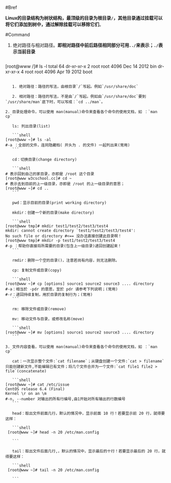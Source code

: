 #Bref

**Linux的目录结构为树状结构，最顶级的目录为根目录`/`，其他目录通过挂载可以将它们添加到树中，通过解除挂载可以移除它们**。

#Command

1. 绝对路径与相对路径。**即相对路径中前后路径相同部分可用`../`来表示；`./`表示当前目录**

    ```shell
[root@www /]# ls -l
total 64
 dr-xr-xr-x 2 root root 4096 Dec 14 2012 bin
 dr-xr-xr-x 4 root root 4096 Apr 19 2012 boot
 ```

    1. 绝对路径：路径的写法，由根目录`/`写起。例如`/usr/share/doc`

    2. 相对路径：路径的写法，不是由`/`写起。例如由`/usr/share/doc`要到`/usr/share/man`底下时，可以写成：`cd ../man`。

2. 目录处理命令，可以使用 man(manual)命令来查看各个命令的使用文档，如 ：`man cp`

    ls: 列出目录(list)

    ```shell
 [root@www ~]# ls -al
 #-a ：全部的文件，连同隐藏档( 开头为 . 的文件) 一起列出来(常用)
    ```

    cd：切换目录(change directory)

    ```shell
 # 表示回到自己的家目录，亦即是 /root 这个目录
 [root@www w3cschool.cc]# cd ~
 # 表示去到目前的上一级目录，亦即是 /root 的上一级目录的意思；
 [root@www ~]# cd ..
    ```

    pwd：显示目前的目录(print working directory)

    mkdir：创建一个新的目录(make directory)

    ```shell
 [root@www tmp]# mkdir test1/test2/test3/test4
 mkdir: cannot create directory `test1/test2/test3/test4':
 No such file or directory #<== 没办法直接创建此目录啊！
 [root@www tmp]# mkdir -p test1/test2/test3/test4
 #-p ：帮助你直接将所需要的目录(包含上一级目录)递回创建起来！
    ```

    rmdir：删除一个空的目录()，注意若尚有内容，则无法删除。

    cp: 复制文件或目录(copy)

    ```shell
 [root@www ~]# cp [options] source1 source2 source3 .... directory
 #-a：相当於 -pdr 的意思，至於 pdr 请参考下列说明；(常用)
 #-r：递回持续复制，用於目录的复制行为；(常用)
    ```

    rm: 移除文件或目录(remove)

    mv: 移动文件与目录，或修改名称(move)
    
    ```shell
 [root@www ~]# mv [options] source1 source2 source3 .... directory
    ```

3. 文件内容查看，可以使用 man(manual)命令来查看各个命令的使用文档，如 ：`man cp`

    cat：一次显示整个文件:`cat filename`；从键盘创建一个文件:`cat > filename`只能创建新文件,不能编辑已有文件；将几个文件合并为一个文件:`cat file1 file2 > file`(concatenate)

    ```shell
 [root@www ~]# cat /etc/issue
 CentOS release 6.4 (Final)
 Kernel \r on an \m
 #-n, --number 对输出的所有行编号,由1开始对所有输出的行数编号
    ```

    head：取出文件前面几行，默认的情况中，显示前面 10 行！若要显示前 20 行，就得要这样：

    ```shell
  [root@www ~]# head -n 20 /etc/man.config

    ```

    tail：取出文件后面几行,，默认的情况中，显示最后的十行！若要显示最后的 20 行，就得要这样：

    ```shell 
  [root@www ~]# tail -n 20 /etc/man.config

    ```
